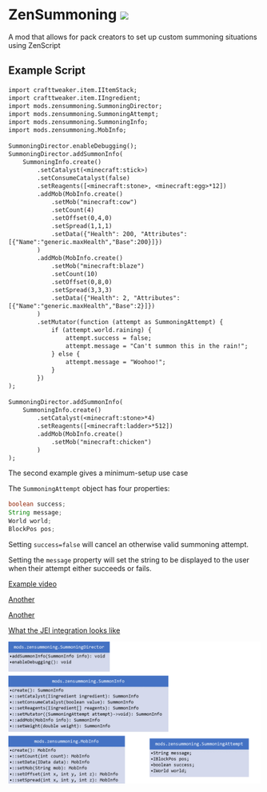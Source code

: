 # ZenSummoning [![](http://cf.way2muchnoise.eu/full_zen-summoning_downloads.svg)](https://minecraft.curseforge.com/projects/zen-summoning)
A mod that allows for pack creators to set up custom summoning situations using ZenScript

## Example Script
```ZenScript
import crafttweaker.item.IItemStack;
import crafttweaker.item.IIngredient;
import mods.zensummoning.SummoningDirector;
import mods.zensummoning.SummoningAttempt;
import mods.zensummoning.SummoningInfo;
import mods.zensummoning.MobInfo;

SummoningDirector.enableDebugging();
SummoningDirector.addSummonInfo(
    SummoningInfo.create()
        .setCatalyst(<minecraft:stick>)
        .setConsumeCatalyst(false)
        .setReagents([<minecraft:stone>, <minecraft:egg>*12])
        .addMob(MobInfo.create()
            .setMob("minecraft:cow")
            .setCount(4)
            .setOffset(0,4,0)
            .setSpread(1,1,1)
            .setData({"Health": 200, "Attributes":[{"Name":"generic.maxHealth","Base":200}]})
        )
        .addMob(MobInfo.create()
            .setMob("minecraft:blaze")
            .setCount(10)
            .setOffset(0,8,0)
            .setSpread(3,3,3)
            .setData({"Health": 2, "Attributes":[{"Name":"generic.maxHealth","Base":2}]})
        )
        .setMutator(function (attempt as SummoningAttempt) {
            if (attempt.world.raining) {
                attempt.success = false;
                attempt.message = "Can't summon this in the rain!";
            } else {
                attempt.message = "Woohoo!";
            }
        })
);

SummoningDirector.addSummonInfo(
    SummoningInfo.create()
        .setCatalyst(<minecraft:stone>*4)
        .setReagents([<minecraft:ladder>*512])
        .addMob(MobInfo.create()
            .setMob("minecraft:chicken")
        )
);
```
The second example gives a minimum-setup use case

The `SummoningAttempt` object has four properties:

```java
boolean success;
String message;
World world;
BlockPos pos;
```

Setting `success=false` will cancel an otherwise valid summoning attempt.

Setting the `message` property will set the string to be displayed to the user when their attempt either succeeds or fails.

[Example video](https://streamable.com/hflui)

[Another](https://streamable.com/snlbk)

[Another](https://streamable.com/7ay4r)

[What the JEI integration looks like](https://i.imgur.com/e6jLo6u.png)

![UML](docs/docs.png)